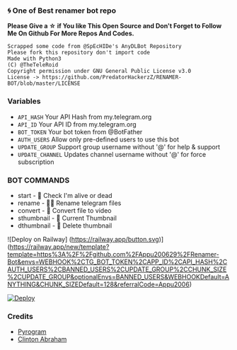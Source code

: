 ### 🌀 One of Best renamer bot repo

**Please Give a ☆ if You like This Open Source and Don't Forget to Follow Me On Github For More Repos And Codes.**

```
Scrapped some code from @SpEcHIDe's AnyDLBot Repository
Please fork this repository don't import code
Made with Python3
(C) @TheTeleRoid
Copyright permission under GNU General Public License v3.0
License -> https://github.com/PredatorHackerzZ/RENAMER-BOT/blob/master/LICENSE
```

### Variables

* `API_HASH` Your API Hash from my.telegram.org
* `API_ID` Your API ID from my.telegram.org 
* `BOT_TOKEN` Your bot token from @BotFather
* `AUTH_USERS` Allow only pre-defined users to use this bot
* `UPDATE_GROUP` Support group username without '@' for help & support
* `UPDATE_CHANNEL` Updates channel username without '@' for force subscription

### BOT COMMANDS

* start -  👻  Check I'm alive or dead
* rename -  ✍🏼 Rename telegram files
* convert -  🔄  Convert file to video
* sthumbnail -  🌌  Current Thumbnail
* dthumbnail -  🎇  Delete thumbnail

![Deploy on Railway] (https://railway.app/button.svg)](https://railway.app/new/template?template=https%3A%2F%2Fgithub.com%2FAppu200629%2FRenamer-Bot&envs=WEBHOOK%2CTG_BOT_TOKEN%2CAPP_ID%2CAPI_HASH%2CAUTH_USERS%2CBANNED_USERS%2CUPDATE_GROUP%2CCHUNK_SIZE%2CUPDATE_GROUP&optionalEnvs=BANNED_USERS&WEBHOOKDefault=ANYTHING&CHUNK_SIZEDefault=128&referralCode=Appu2006)

[![Deploy](https://www.herokucdn.com/deploy/button.svg)](https://www.heroku.com/deploy?template=https://github.com/appu2006/Renamer-Bot)

### Credits

* [Pyrogram](https://github.com/pyrogram/pyrogram)
* [Clinton Abraham](https://github.com/Clinton-Abraham)
